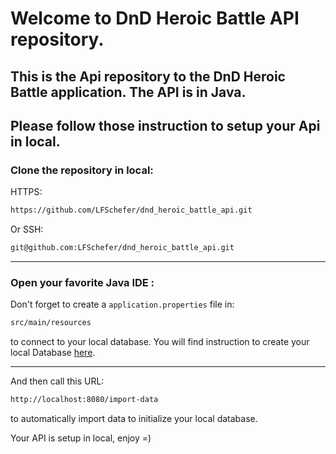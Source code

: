# Welcome to DnD Heroic Battle API repository.

## This is the Api repository to the DnD Heroic Battle application. The API is in Java.

Please follow those instruction to setup your Api in local.
---
### Clone the repository in local:

HTTPS:
```txt
https://github.com/LFSchefer/dnd_heroic_battle_api.git
```

Or SSH:
```txt
git@github.com:LFSchefer/dnd_heroic_battle_api.git
```
---
### Open your favorite Java IDE :

Don't forget to create a ```application.properties``` file in:
```txt
src/main/resources
```
to connect to your local database.
You will find instruction to create your local Database [here](https://github.com/LFSchefer/dnd_heroic_battle_data).

---
And then call this URL: 
```txt
http://localhost:8080/import-data
```
to automatically import data to initialize your local database.

Your API is setup in local, enjoy =)
